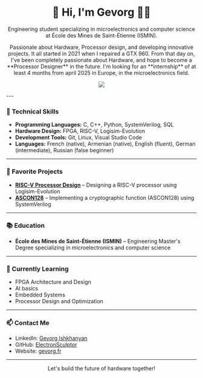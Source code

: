 <h1 align="center">👋 Hi, I'm Gevorg 👨‍💻</h1>

<p align="center">
Engineering student specializing in microelectronics and computer science at École des Mines de Saint-Étienne (ISMIN).
</p>

<p align="center">
  Passionate about Hardware, Processor design, and developing innovative projects.
  It all started in 2021 when I repaired a GTX 960. From that day on, I've been completely passionate about Hardware, and hope to become a **Processor Designer** in the future.
  I'm looking for an **internship** of at least 4 months from april 2025 in Europe, in the microelectronics field.

</p>
<p align="center">
  <img src="[Gif](https://github.com/ElectronSculptor/Imagepresentation/blob/main/Blue%20Pixel%20Coming%20Soon%20Video.gif)" />
</p>
---

### 🔧 Technical Skills

- **Programming Languages:** C, C++, Python, SystemVerilog, SQL
- **Hardware Design:** FPGA, RISC-V, Logisim-Evolution
- **Development Tools:** Git, Linux, Visual Studio Code
- **Languages:** French (native), Armenian (native), English (fluent), German (intermediate), Russian (false beginner)

---

### 🚀 Favorite Projects

- **[RISC-V Processor Design](https://github.com/ElectronSculptor/RISC-V-processor-design)** – Designing a RISC-V processor using Logisim-Evolution
- **[ASCON128](https://github.com/ElectronSculptor/GTX-960-Repair)** – Implementing a cryptographic function (ASCON128) using SystemVerilog 

---

### 📚 Education

- **École des Mines de Saint-Étienne (ISMIN)** – Engineering Master's Degree specializing in microelectronics and computer science

---

### 🌱 Currently Learning

- FPGA Architecture and Design
- AI basics
- Embedded Systems
- Processor Design and Optimization

---

### 📫 Contact Me

- LinkedIn: [Gevorg Ishkhanyan](https://www.linkedin.com/in/gevorg-ishkhanyan/)
- GitHub: [ElectronSculptor](https://github.com/ElectronSculptor)
- Website: [gevorg.fr](https://gevorg.fr)

---

<p align="center">
  Let's build the future of hardware together!
</p>
